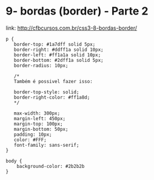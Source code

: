 # 9- bordas (border) - Parte 2

link: http://cfbcursos.com.br/css3-8-bordas-border/

````
p {
   border-top: #1a7dff solid 5px;
   border-right: #ddff1a solid 10px;
   border-left: #ff1a1a solid 10px;
   border-bottom: #2dff1a solid 5px;
   border-radius: 10px;

   /*
   Também é possivel fazer isso:

   border-top-style: solid;
   border-right-color: #ff1a8d;
   */

   max-width: 300px;
   margin-left: 450px;
   margin-top: 100px;
   margin-bottom: 50px;
   padding: 10px;
   color: #FFF;
   font-family: sans-serif;
}

body {
    background-color: #2b2b2b
}
````